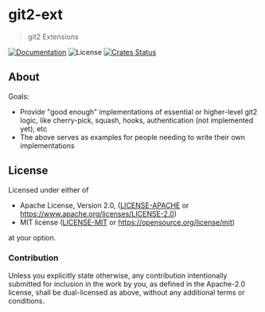 # git2-ext

> git2 Extensions

[![Documentation](https://img.shields.io/badge/docs-master-blue.svg)][Documentation]
![License](https://img.shields.io/crates/l/git2-ext.svg)
[![Crates Status](https://img.shields.io/crates/v/git2-ext.svg)][Crates.io]

## About

Goals:
- Provide "good enough" implementations of essential or higher-level git2 logic, like cherry-pick, squash, hooks, authentication (not implemented yet), etc
- The above serves as examples for people needing to write their own implementations

## License

Licensed under either of

* Apache License, Version 2.0, ([LICENSE-APACHE](LICENSE-APACHE) or <https://www.apache.org/licenses/LICENSE-2.0>)
* MIT license ([LICENSE-MIT](LICENSE-MIT) or <https://opensource.org/license/mit>)

at your option.

### Contribution

Unless you explicitly state otherwise, any contribution intentionally
submitted for inclusion in the work by you, as defined in the Apache-2.0
license, shall be dual-licensed as above, without any additional terms or
conditions.

[Crates.io]: https://crates.io/crates/git2-ext
[Documentation]: https://docs.rs/git2-ext
